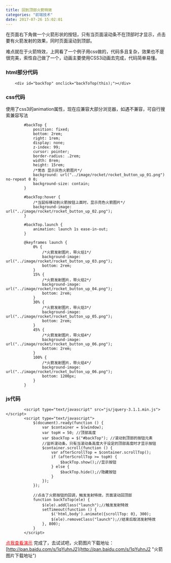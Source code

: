 ```yaml
---
title: 回到顶部火箭特效
categories: "前端技术"
date: 2017-07-26 15:02:01
---
```

在页面右下角做一个火箭形状的按钮，只有当页面滚动条不在顶部时才显示，点击要有火箭发射的效果，同时页面滚动到顶部。

<!--more-->
难点就在于火箭特效，上网看了一个例子用css做的，代码多且复杂，效果也不是很完美，索性自己做了一个，动画主要使用CSS3动画去完成，代码简单易懂。   

### html部分代码  
```
    <div id="backTop" onclick="backToTop(this);"></div>
```

### css代码
使用了css3的animation属性，现在应兼容大部分浏览器，如遇不兼容，可自行搜索兼容写法    
```
	    #backTop {
		    position: fixed;
		    bottom: 2rem;
		    right: 1rem;
		    display: none;
		    z-index: 99;
		    cursor: pointer;
		    border-radius: .2rem;
		    width: 8rem;
		    height: 15rem;
			/*常态 显示灰色火箭图片*/
		    background: url("../image/rocket/rocket_button_up_01.png") no-repeat 0 0;
		    background-size: contain;
		}
		
		#backTop:hover {
			/*当鼠标移动到火箭按钮上面时，显示亮色火箭图片*/
		    background-image: url("../image/rocket/rocket_button_up_02.png");
		}
		
		#backTop.launch {
		    animation: launch 1s ease-in-out;
		}
		
		@keyframes launch {
		    0% {
				/*火箭发射图片，带火焰1*/
		        background-image: url("../image/rocket/rocket_button_up_03.png");
		        bottom: 2rem;
		    }
		    15% {
				/*火箭发射图片，带火焰2*/
		        background-image: url("../image/rocket/rocket_button_up_04.png");
		        bottom: 2rem;
		    }
		    30% {
				/*火箭发射图片，带火焰3*/
		        background-image: url("../image/rocket/rocket_button_up_05.png");
		        bottom: 2rem;
		    }
		    45% {
				/*火箭发射图片，带火焰4*/
		        background-image: url("../image/rocket/rocket_button_up_06.png");
		        bottom: 2rem;
		    }
		    100% {
				/*火箭发射图片，带火焰4*/
		        background-image: url("../image/rocket/rocket_button_up_06.png");
		        bottom: 1200px;
		    }
		}
```

### js代码
```
		<script type="text/javascript" src="js/jquery-3.1.1.min.js"></script>
		<script type="text/javascript">
			$(document).ready(function () {
				var $container = $(window);
				var topH = 50; //顶部高度
				var $backTop = $("#backTop"); //滚动到顶部的按钮元素
				//监听滚动条，只有当滚动条高度大于设定的顶部高度时才显示按钮
				$container.scroll(function () {
				    var afterScrollTop = $container.scrollTop();
				    if (afterScrollTop >= topH) {
				        $backTop.show();//显示按钮
				    } else {
				        $backTop.hide();//隐藏按钮
				    }
				});
			});
	
			//点击了火箭按钮的回调，触发发射特效，页面滚动回顶部
			function backToTop(ele) {
			    $(ele).addClass("launch");//触发发射特效
			    setTimeout(function () {
			        $('html,body').animate({scrollTop: 0}, 300);
			        $(ele).removeClass("launch");//结束后取消发射特效
			    }, 800);
			}
		</script>
```
<a href="/link_html/rokets/index.html" target="_blank" style="color:red;">点我查看演示</a>
完成了，去试试吧，火箭图片下载地址：[http://pan.baidu.com/s/1qYuhnJ2](http://pan.baidu.com/s/1qYuhnJ2 "火箭图片下载地址")